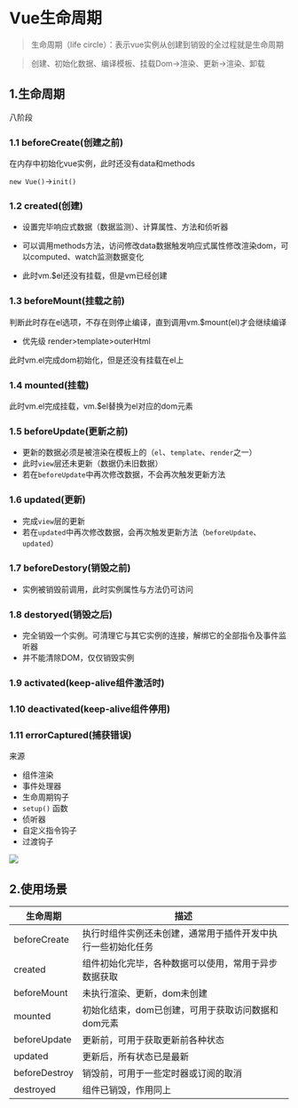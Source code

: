 # Vue生命周期

> 生命周期（life circle）：表示vue实例从创建到销毁的全过程就是生命周期

> 创建、初始化数据、编译模板、挂载Dom→渲染、更新→渲染、卸载

## 1.生命周期

八阶段

### 1.1 beforeCreate(创建之前)

在内存中初始化vue实例，此时还没有data和methods

`new Vue()`->`init()`

### 1.2 created(创建)

+ 设置完毕响应式数据（数据监测）、计算属性、方法和侦听器

+ 可以调用methods方法，访问修改data数据触发响应式属性修改渲染dom，可以computed、watch监测数据变化

+ 此时vm.$el还没有挂载，但是vm已经创建

### 1.3 beforeMount(挂载之前)

判断此时存在el选项，不存在则停止编译，直到调用vm.$mount(el)才会继续编译

+ 优先级 render>template>outerHtml

此时vm.el完成dom初始化，但是还没有挂载在el上

### 1.4 mounted(挂载)

此时vm.el完成挂载，vm.$el替换为el对应的dom元素

### 1.5 beforeUpdate(更新之前)

- 更新的数据必须是被渲染在模板上的（`el`、`template`、`render`之一）
- 此时`view`层还未更新（数据仍未旧数据）
- 若在`beforeUpdate`中再次修改数据，不会再次触发更新方法

### 1.6 updated(更新)

- 完成`view`层的更新
- 若在`updated`中再次修改数据，会再次触发更新方法（`beforeUpdate`、`updated`）

### 1.7 beforeDestory(销毁之前)

- 实例被销毁前调用，此时实例属性与方法仍可访问

### 1.8 destoryed(销毁之后)

- 完全销毁一个实例。可清理它与其它实例的连接，解绑它的全部指令及事件监听器
- 并不能清除DOM，仅仅销毁实例

### 1.9 activated(keep-alive组件激活时)

### 1.10 deactivated(keep-alive组件停用)

### 1.11 errorCaptured(捕获错误)

来源

- 组件渲染
- 事件处理器
- 生命周期钩子
- `setup()` 函数
- 侦听器
- 自定义指令钩子
- 过渡钩子

![](https://img-blog.csdnimg.cn/2021032421314699.png?x-oss-process=image/watermark,type_ZmFuZ3poZW5naGVpdGk,shadow_10,text_aHR0cHM6Ly9ibG9nLmNzZG4ubmV0L3N1MjIzMTU5NTc0Mg==,size_16,color_FFFFFF,t_70)

## 2.使用场景

| 生命周期          | 描述                             |
| ------------- | ------------------------------ |
| beforeCreate  | 执行时组件实例还未创建，通常用于插件开发中执行一些初始化任务 |
| created       | 组件初始化完毕，各种数据可以使用，常用于异步数据获取     |
| beforeMount   | 未执行渲染、更新，dom未创建                |
| mounted       | 初始化结束，dom已创建，可用于获取访问数据和dom元素   |
| beforeUpdate  | 更新前，可用于获取更新前各种状态               |
| updated       | 更新后，所有状态已是最新                   |
| beforeDestroy | 销毁前，可用于一些定时器或订阅的取消             |
| destroyed     | 组件已销毁，作用同上                     |
